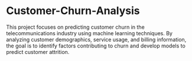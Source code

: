# Customer-Churn-Analysis
This project focuses on predicting customer churn in the telecommunications industry using machine learning techniques. By analyzing customer demographics, service usage, and billing information, the goal is to identify factors contributing to churn and develop models to predict customer attrition.
